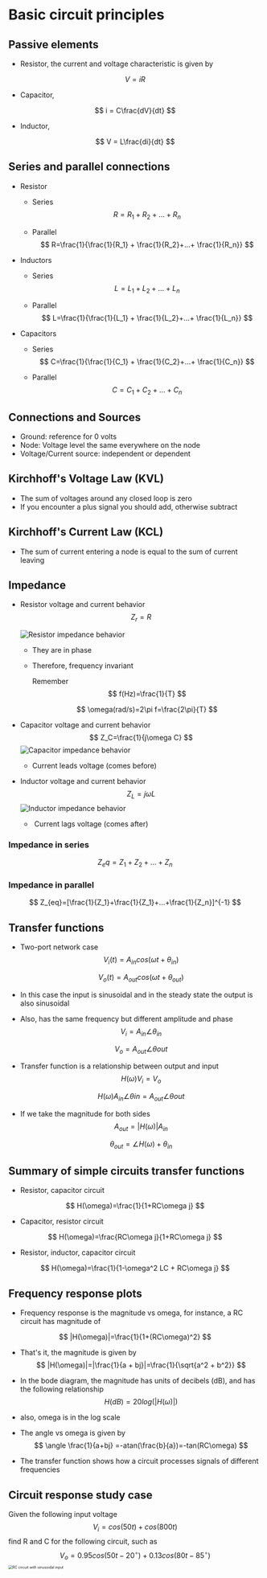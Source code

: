 # Basic circuit principles

## Passive elements

* Resistor, the current and voltage characteristic is given by

$$
V=iR
$$

* Capacitor,

$$
i = C\frac{dV}{dt}
$$

* Inductor,

$$
V = L\frac{di}{dt}
$$

## Series and parallel connections

* Resistor

  * Series
    $$
    R = R_1+R_2+...+R_n
    $$

  * Parallel
    $$
    R=\frac{1}{\frac{1}{R_1} + \frac{1}{R_2}+...+ \frac{1}{R_n}}
    $$

* Inductors

  * Series
    $$
    L = L_1 + L_2 +...+L_n
    $$

  * Parallel
    $$
    L=\frac{1}{\frac{1}{L_1} + \frac{1}{L_2}+...+ \frac{1}{L_n}}
    $$

* Capacitors

  * Series
    $$
    C=\frac{1}{\frac{1}{C_1} + \frac{1}{C_2}+...+ \frac{1}{C_n}}
    $$

  * Parallel
    $$
    C=C_1+C_2+...+C_n
    $$

## Connections and Sources

* Ground: reference for 0 volts
* Node: Voltage level the same everywhere on the node
* Voltage/Current source: independent or dependent

## Kirchhoff's Voltage Law (KVL)

* The sum of voltages around any closed loop is zero
* If you encounter a plus signal you should add, otherwise subtract

## Kirchhoff's Current Law (KCL)

* The sum of current entering a node is equal to the sum of current leaving

## Impedance

* Resistor voltage and current behavior
  $$
  Z_r=R
  $$
  

  ![Resistor impedance behavior](assets/images/resistor-impedance-behavior.jpg)

  * They are in phase

  * Therefore, frequency invariant

    Remember
    $$
    f(Hz)=\frac{1}{T}
    $$

    $$
    \omega(rad/s)=2\pi f=\frac{2\pi}{T}
    $$

* Capacitor voltage and current behavior
  $$
  Z_C=\frac{1}{j\omega C}
  $$
  ![Capacitor impedance behavior](assets/images/capacitor-impedance-behavior.jpg)

  * Current leads voltage (comes before)

* Inductor voltage and current behavior
  $$
  Z_L=j\omega L
  $$
  ![Inductor impedance behavior](assets/images/inductor-impedance-behavior.jpg)

  * ​	Current lags voltage (comes after)

### Impedance in series

$$
Z_eq=Z_1+Z_2+...+Z_n
$$

### Impedance in parallel

$$
Z_{eq}=[\frac{1}{Z_1}+\frac{1}{Z_1}+...+\frac{1}{Z_n}]^{-1}
$$

## Transfer functions

* Two-port network case
  $$
  V_i(t)=A_{in}cos(\omega t+\theta_{in})
  $$

  $$
  V_o(t)=A_{out}cos(\omega t+\theta_{out})
  $$

* In this case the input is sinusoidal and in the steady state the output is also sinusoidal

* Also, has the same frequency but different amplitude and phase
  $$
  V_i=A_{in}\angle{\theta_{in}}
  $$

  $$
  V_o=A_{out}\angle\theta{out}
  $$

* Transfer function is a relationship between output and input
  $$
  H(\omega)V_i=V_o
  $$

  $$
  H(\omega)A_{in}\angle\theta{in}=A_{out}\angle\theta{out}
  $$

* If we take the magnitude for both sides
  $$
  A_{out}=|{H(\omega)}|A_{in}
  $$

  $$
  \theta_{out}=\angle H(\omega) + \theta_{in}
  $$

## Summary of simple circuits transfer functions

* Resistor, capacitor circuit

$$
H(\omega)=\frac{1}{1+RC\omega j}
$$

* Capacitor, resistor circuit

$$
H(\omega)=\frac{RC\omega j}{1+RC\omega j}
$$

* Resistor, inductor, capacitor circuit

$$
H(\omega)=\frac{1}{1-\omega^2 LC + RC\omega j}
$$

## Frequency response plots

* Frequency response is the magnitude vs omega, for instance, a RC circuit has magnitude of

$$
|H(\omega)|=\frac{1}{1+(RC\omega)^2}
$$

* That's it, the magnitude is given by
  $$
  |H(\omega)|=|\frac{1}{a + bj}|=\frac{1}{\sqrt{a^2 + b^2}}
  $$

* In the bode diagram, the magnitude has units of decibels (dB), and has the following relationship
  $$
  H(dB)=20log(|H(\omega)|)
  $$

* also, omega is in the log scale

* The angle vs omega is given by
  $$
  \angle \frac{1}{a+bj} =-atan(\frac{b}{a})=-tan(RC\omega)
  $$

* The transfer function shows how a circuit processes signals of different frequencies

## Circuit response study case

Given the following input voltage
$$
V_i=cos(50t)+cos(800t)
$$
find R and C for the following circuit, such as
$$
V_o=0.95cos(50t -20^\circ) + 0.13cos(80t -85^\circ)
$$
<img src="assets/images/rc-circuit.jpg" alt="RC circuit with sinusoidal input" style="zoom:50%;" />

